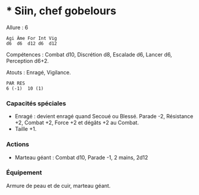 
# * Siin, chef gobelours

Allure : 6

	Agi	Âme	For	Int	Vig
	d6	d6	d12	d6	d12

Compétences : Combat d10, Discrétion d8, Escalade d6, Lancer d6, Perception d6+2.

Atouts : Enragé, Vigilance.

	PAR	RES
	6 (-1)	10 (1)

### Capacités spéciales
- Enragé : devient enragé quand Secoué ou Blessé. Parade -2, Résistance +2, Combat +2, Force +2 et dégâts +2 au Combat.
- Taille +1.

### Actions
- Marteau géant : Combat d10, Parade -1, 2 mains, 2d12

### Équipement
Armure de peau et de cuir, marteau géant.
